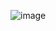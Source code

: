 
![image](https://github.com/earthdaily/.github/assets/48972214/c159a777-98ce-4c40-bed2-dae67de104fa)



